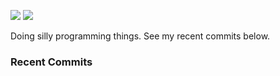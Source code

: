 ![](https://github.com/yafyx/yafyx/gif/idc.gif)
![](https://github.com/yafyx/yafyx/gif/sadgosling.gif)

Doing silly programming things. See my recent commits below.

### Recent Commits

<!-- recent_commits starts -->
<!-- recent_commits ends -->
